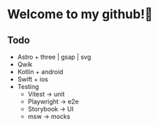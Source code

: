 # Welcome to my github!👋

## Todo
- Astro + three | gsap | svg
- Qwik
- Kotlin + android
- Swift + ios
- Testing
  - Vitest -> unit
  - Playwright -> e2e
  - Storybook -> UI
  - msw -> mocks
